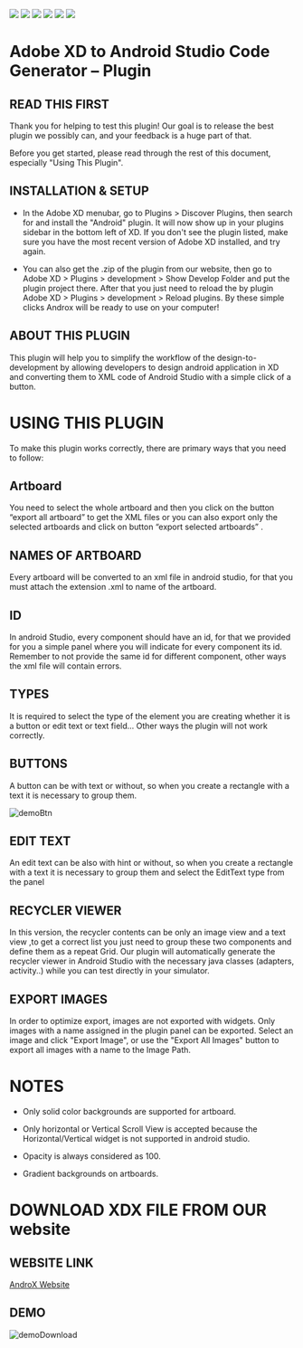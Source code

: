 ![](https://img.shields.io/badge/AndroX-Version%201.0-green)
![](https://img.shields.io/badge/dependencies-up%20to%20date-brightgreen)
![](https://img.shields.io/badge/downloads-10%2Fweek-green)
![](https://img.shields.io/badge/uptime-100%25-brightgreen)
![](https://img.shields.io/badge/website-up-brightgreen)
![](https://img.shields.io/badge/last%20commit-juin-red)




 #  Adobe XD to Android Studio Code Generator – Plugin

 ## READ THIS FIRST

Thank you for helping to test this plugin! Our goal is to release the best plugin we possibly can, and your feedback is a huge part of that.

Before you get started, please read through the rest of this document, especially "Using This Plugin".


 ## INSTALLATION  & SETUP

- In the Adobe XD menubar, go to Plugins > Discover Plugins, then search for and install the "Android" plugin. It will now show up in your plugins sidebar in the bottom left of XD. If you don't see the plugin listed, make sure you have the most recent version of Adobe XD installed, and try again.

- You can also get the .zip of the plugin from our website, then go to Adobe XD > Plugins > development > Show Develop Folder and put the plugin project there. After that you just need to reload the by plugin Adobe XD > Plugins > development > Reload plugins.
By these simple clicks Androx will be ready to use on your computer!
 


## ABOUT THIS PLUGIN

This plugin will help you to simplify the workflow of the design-to-development by allowing developers to design android application in XD and converting them to XML code of Android Studio with a simple click of a button.


# **USING THIS PLUGIN**

To make this plugin works correctly, there are primary ways that you need to follow: 


## **Artboard**

You need to select the whole artboard and then you click on the button “export all artboard” to get the XML files or you can also export only the selected artboards and click on button “export selected artboards” .

## **NAMES OF ARTBOARD**

Every artboard will be converted to an xml file in android studio, for that you must attach the extension .xml to name of the artboard.

## **ID**

In android Studio, every component should have an id, for that we provided for you a simple panel where you will indicate for every component its id.
Remember to not provide the same id for different component, other ways the xml file will contain errors.

## **TYPES**

It is required to select the type of the element you are creating whether it is a button or edit text or text field...
Other ways the plugin will not work correctly.

## **BUTTONS**

A button can be with text or without, so when you create a rectangle with a text it is necessary to group them.

![demoBtn](/uploads/aae83fddee4272dcf214ab657168f76b/demoBtn.gif)

## **EDIT TEXT**

An edit text can be also with hint or without, so when you create a rectangle with a text it is necessary to group them and select the EditText type from the panel

## **RECYCLER VIEWER**

In this version, the recycler contents can be only an image view and a text view ,to get a correct list you just need to group these two components and define them as a repeat Grid. 
Our plugin will automatically generate the recycler viewer in Android Studio with the necessary java classes (adapters, activity..) while you can test directly in your simulator.


## **EXPORT IMAGES**

In order to optimize export,     images are not exported with widgets. Only images with a name assigned in the plugin panel can be exported. Select an image and click "Export Image", or use the "Export All Images" button to export all images with a name to the Image Path.


#  NOTES

-	Only solid color backgrounds are supported for artboard.

-	Only horizontal or Vertical Scroll View is accepted because the Horizontal/Vertical widget is not supported in android studio.

-	Opacity is always considered as 100.

-	Gradient backgrounds on artboards.


#  DOWNLOAD XDX FILE FROM OUR website
## **WEBSITE LINK**

[AndroX Website](http://androxport.unaux.com/androx/index.html)

## **DEMO**
![demoDownload](/uploads/b66ce5870dbf3a6c6b1a05d56a5d01bd/demoDownload.gif)





